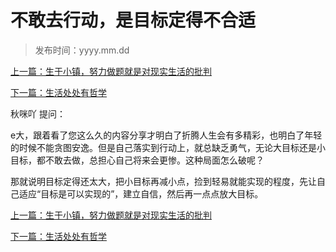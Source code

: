 # 不敢去行动，是目标定得不合适

> 发布时间：yyyy.mm.dd 

[上一篇：生于小镇，努力做题就是对现实生活的批判 ](/education/article72)

[下一篇：生活处处有哲学   ](/education/article74)



秋咪吖 提问：

e大，跟着看了您这么久的内容分享才明白了折腾人生会有多精彩，也明白了年轻的时候不能贪图安逸。但是自己落实到行动上，就总缺乏勇气，无论大目标还是小目标，都不敢去做，总担心自己将来会更惨。这种局面怎么破呢？



那就说明目标定得还太大，把小目标再减小点，捡到轻易就能实现的程度，先让自己适应“目标是可以实现的”，建立自信，然后再一点点放大目标。



[上一篇：生于小镇，努力做题就是对现实生活的批判 ](/education/article72)

[下一篇：生活处处有哲学   ](/education/article74)
